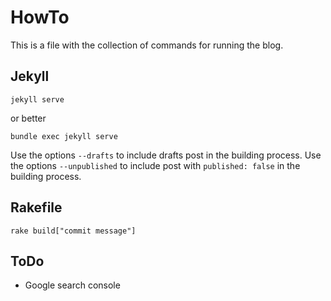 # HowTo

This is a file with the collection of commands for running the blog.

## Jekyll

`jekyll serve`

or better

`bundle exec jekyll serve`

Use the options `--drafts` to include drafts post in the building process.
Use the options `--unpublished` to include post with
`published: false` in the building process.


## Rakefile

`rake build["commit message"]`


## ToDo

* Google search console
